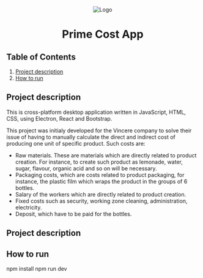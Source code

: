 
<div align="center">
  <img src="/public/icon.ico" alt="Logo" title="Logo">
</div>
<h1 align="center">Prime Cost App</h1>

## Table of Contents
1. [Project description](#project-description)
2. [How to run](#how-to-run)


## Project description

This is cross-platform desktop application written in JavaScript, HTML, CSS, using Electron, React and Bootstrap.

This project was initialy developed for the Vincere company to solve their issue of having to manually calculate the direct and indirect cost of producing one unit of specific product. Such costs are: 
* Raw materials. These are materials which are directly related to product creation. For instance, to create such product as lemonade, water, sugar, flavour, organic acid and so on will be necessary.
* Packaging costs, which are costs related to product packaging, for instance, the plastic film which wraps the product in the groups of 6 bottles.
* Salary of the workers which are directly related to product creation.
* Fixed costs such as security, working zone cleaning, administration, electricity.
* Deposit, which have to be paid for the bottles.

## Project description
## How to run

npm install
npm run dev

